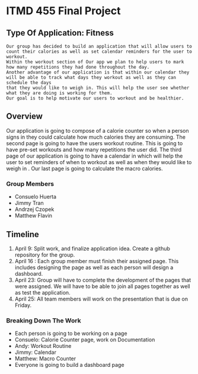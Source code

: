 # ITMD 455 Final Project

## Type Of Application: Fitness
```
Our group has decided to build an application that will allow users to count their calories as well as set calendar reminders for the user to workout. 
Within the workout section of Our app we plan to help users to mark how many repetitions they had done throughout the day. 
Another advantage of our application is that within our calendar they will be able to track what days they workout as well as they can schedule the days 
that they would like to weigh in. This will help the user see whether what they are doing is working for them.
Our goal is to help motivate our users to workout and be healthier. 
```
## Overview

Our application is going to compose of a calorie counter so when a person signs in they could calculate how much calories they are consuming. 
The second page is going to have the users workout routine. This is going to have pre-set workouts and how many repetitions the user did. 
The third page of our application is going to have a calendar in which will help the user to set reminders of when to workout as well as when they would like to weigh in . 
Our last page is going to calculate the macro calories. 



### Group Members 

* Consuelo Huerta
* Jimmy Tran
* Andrzej Czopek
* Matthew Flavin

## Timeline 

1.	April 9: Split work, and finalize application idea. Create a github repository for the group.
2.	April 16 : Each group member must finish their assigned page. This includes designing the page as well as each person will design a dashboard.
3.	April 23: Group will have to complete the development of the pages that were assigned. We will have to be able to join all pages together as well as test the application.
4.	April 25: All team members will work on the presentation that is due on Friday.

### Breaking Down The Work
*	Each person is going to be working on a page 
*	Consuelo: Calorie Counter page, work on Documentation 
*	Andy: Workout Routine
*	Jimmy: Calendar
*	Matthew: Macro Counter
*	Everyone is going to build a dashboard page 




